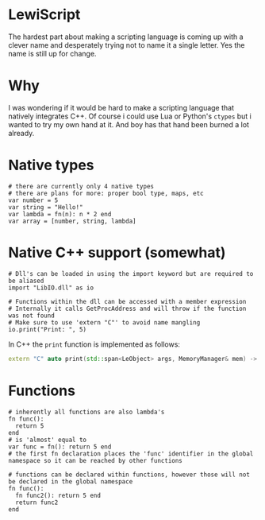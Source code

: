 # LewiScript
The hardest part about making a scripting language is coming up with a clever name and desperately trying not to name it a single letter. Yes the name is still up for change.

# Why
I was wondering if it would be hard to make a scripting language that natively integrates C++. Of course i could use Lua or Python's ``ctypes`` but i wanted to try my own hand at it. And boy has that hand been burned a lot already.

# Native types
```
# there are currently only 4 native types
# there are plans for more: proper bool type, maps, etc
var number = 5 
var string = "Hello!" 
var lambda = fn(n): n * 2 end
var array = [number, string, lambda]
```

# Native C++ support (somewhat)
```
# Dll's can be loaded in using the import keyword but are required to be aliased
import "LibIO.dll" as io

# Functions within the dll can be accessed with a member expression
# Internally it calls GetProcAddress and will throw if the function was not found
# Make sure to use 'extern "C"' to avoid name mangling
io.print("Print: ", 5)
```
In C++ the ``print`` function is implemented as follows:
```cpp
extern "C" auto print(std::span<LeObject> args, MemoryManager& mem) -> LeObject
```

# Functions
```
# inherently all functions are also lambda's
fn func():
  return 5
end
# is 'almost' equal to
var func = fn(): return 5 end
# the first fn declaration places the 'func' identifier in the global namespace so it can be reached by other functions

# functions can be declared within functions, however those will not be declared in the global namespace
fn func():
  fn func2(): return 5 end
  return func2
end
```
